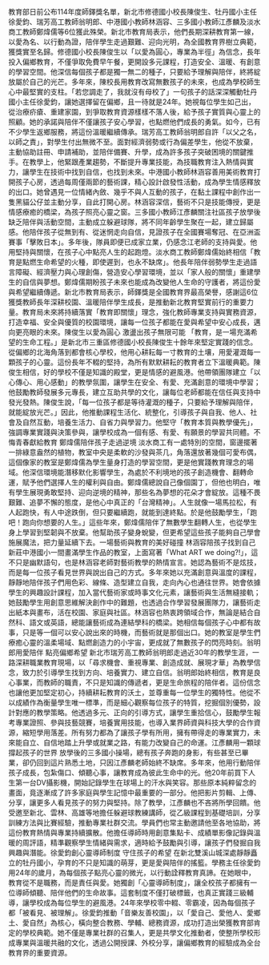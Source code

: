 教育部日前公布114年度師鐸獎名單，新北市修德國小校長陳俊生、牡丹國小主任徐愛鈞、瑞芳高工教師翁明郎、中港國小教師林涵容、三多國小教師江彥麟及淡水商工教師鄭煒儒等6位獲此殊榮。新北市教育局表示，他們長期深耕教育第一線，以愛為名、以行動為證，陪伴學生走過艱難、迎向光明，為全國教育界樹立典範，獲獎實至名歸。修德國小校長陳俊生以「以愛為圓心，專業為半徑」為信念，長年投入偏鄉教育，不僅爭取免費早午餐，更開設多元課程，打造安全、溫暖、有創意的學習空間。他深信每個孩子都是獨一無二的種子，只要給予理解與陪伴，終將綻放屬於自己的光芒。多年來，陳校長用教育改寫無數孩子的未來，也成為學校師生心中最堅實的支柱。「若您調走了，我就沒有母校了」一句孩子的話深深觸動牡丹國小主任徐愛鈞，讓她選擇留在偏鄉，且一待就是24年。她視每位學生如己出，從治療疥瘡、重建家園，到爭取教育資源樣樣不落人後，給予孩子實質與心靈上的照顧。她的承諾與陪伴不僅讓孩子安心學習，也點燃他們成長的勇氣。如今，已有不少學生返鄉服務，將這份溫暖繼續傳承。瑞芳高工教師翁明郎自許「以父之名，以師之責」，對學生付出無微不至。面對經濟弱勢或行為偏差學生，他從不放棄，主動協助註冊、申請補助，並陪伴備賽、升學，成為許多孩子突破困境的關鍵推手。在教學上，他緊跟產業趨勢，不斷提升專業技能，為技職教育注入熱情與實力，讓學生在技術中找到自信，也找到未來。中港國小教師林涵容善用美術教育打開孩子心房，透過每周僅兩節的藝術課，精心設計啟發性活動，成為學生情感釋放的出口。她曾遇見一位情緒內斂、幾乎不與人互動的孩子，在黏土課程中創作出一隻黑貓公仔並主動分享，自此打開心房。林涵容深信，藝術不只是技能傳授，更是情感療癒的橋梁，為孩子照亮心靈之窗。三多國小教師江彥麟關注社區孩子放學後缺乏陪伴與活動空間，主動成立躲避球隊，將不同年齡學生聚在一起，建立歸屬感。他陪伴孩子從無到有、從迷惘走向自信，見證孩子在全國賽場奪冠、在亞洲盃賽事「擊敗日本」。多年後，隊員即便已成家立業，仍感念江老師的支持與愛。他用堅持與關懷，在孩子心中點亮人生的起跑燈。淡水商工教師鄭煒儒始終相信「教育是點燃生命希望的火種，即使遲到，也永不缺席」。他長年陪伴弱勢學生走過語言障礙、經濟壓力與心理創傷，營造安心學習環境，並以「家人般的關懷」重建學生的自信與夢想。鄭煒儒期盼孩子未來也能成為改變他人生命的守護者，將這份愛與希望繼續傳遞。新北市教育局表示，師鐸獎是全國教育界最高榮譽，感謝這6位獲獎教師長年深耕校園、溫暖陪伴學生成長，是推動新北教育堅實前行的重要力量。教育局未來將持續落實「教育即關懷」理念，強化教師專業支持與實務資源，打造幸福、安全與優質的校園環境，讓每一位孩子都能在愛與希望中安心成長，邁向更亮眼的未來。陳俊生以愛為圓心 激盪出孩子無限可能
「教育，是一場充滿希望的生命工程。」是新北市三重區修德國小校長陳俊生十餘年來堅定實踐的信念。從偏鄉的北海角落到都會核心學校，他用心耕耘每一寸教育的土壤，用愛灌溉每一顆孩子的心靈。這份長年不輟的堅持，為所有默默耕耘的教育者立下溫暖典範。陳俊生相信，好的學校不僅是知識的殿堂，更是情感的避風港。他帶領團隊建立「以心傳心、用心感動」的教學氛圍，讓學生在安全、有愛、充滿創意的環境中學習；他鼓勵教師發展多元專長，建立互助共學的文化，讓每位老師都能在信任與支持中發光發熱。陳俊生說，「每一位孩子都是等待灌溉的種子，只要給予理解與陪伴，就能綻放光芒。」因此，他推動課程生活化、統整化，引導孩子與自我、他人、社會及自然互動，培養生活力、自省力與學習力。他堅守「教育本質與教學優先」，強調專業實踐與決策參與，讓學校成為一個有感、有愛、有願景的學習共同體。不悔青春獻給教育 鄭煒儒陪伴孩子走過逆境
淡水商工有一處特別的空間，窗邊擺著一排綠意盎然的植物，教室中央是柔軟的沙發與茶几，角落還放著幾個可愛布偶，這個像家的教室是鄭煒儒為學生量身打造的學習空間，更是他實踐教育理念的場域。他深信環境能潛移默化影響學生，為處於不利境地的孩子創造機會、翻轉命運，賦予他們選擇人生的權利與自由。鄭煒儒總說自己像個園丁，但他也明白，唯有學生展現勇敢堅持、迎向逆境的精神，那些名為夢想的花朵才會綻放。這種不畏艱難、追夢不懈的態度，是他心中真正的「台灣精神」。人生就像一場馬拉松，有人起跑快，有人中途跌倒，但只要繼續跑，就能到達終點。於是他鼓勵學生，「跑吧！跑向你想要的人生。」這些年來，鄭煒儒陪伴了無數學生翻轉人生，也從學生身上學習到堅韌與不放棄。他幫助孩子變身蛻變，但更希望這些孩子能夠自己學會施展魔法，把力量延續下去。一場藝術與教育的美好碰撞 林涵容陪孩子找到自己
新莊中港國小一間畫滿學生作品的教室，上面寫著「What ART we doing?!」，這不只是幽默語句，也是林涵容老師對藝術教學的熱情宣言。她認為藝術不是炫技，而是每一位孩子看見世界與說出自己的方式。多年來她以充滿創意與溫度的課程，靜靜地陪伴孩子們用色彩、線條、造型建立自我，走向內心也通往世界。她會依據學生的興趣設計課程，加入當代藝術家或時事文化元素，讓藝術與生活無縫接軌；她鼓勵學生用創意思維解決創作中的難題，也透過合作學習發展團隊力，讓藝術走出紙本與畫布，活在校園、家庭與社區。林涵容也熱衷跨領域合作，無論是結合自然科、語文或英語，總能讓藝術成為連結學科的橋梁。她相信每個孩子心中都有故事，只是等一個可以安心說出來的時機，而藝術就是那個出口。她的教室是學生們療癒心靈的溫柔場域、點燃創造力的小宇宙，更成就了無數孩子的閃亮時刻。翁明郎用愛陪伴 點亮偏鄉希望
新北市瑞芳高工教師翁明郎走過近30年的教學生涯，一路深耕職業教育現場，以「尋求機會、重視專業、創造成就、展現才華」為教學信念，致力於引導學生找到方向、培養實力、建立自信。翁明郎始終相信，教育是良心事業，而教師的職責，不只是知識的傳遞者，更是生命旅程的陪伴者。這份信念也讓他更加堅定初心，持續耕耘教育的沃土，並尊重每一位學生的獨特性。他從不以成績作為衡量學生唯一標準，而是細心觀察每位孩子的特質，挖掘個別優勢，設計對應的教學策略。他透過多元、正向的引導方式，讓學生重拾信心，鼓勵學生報考專業證照、參與技藝競賽，培養實用技能，也導入業界師資與科技大學的合作資源，縮短學用落差。所有努力都為了讓孩子學有所用，擁有帶得走的專業實力，未來能自立、自信地踏上升學或就業之路，有能力改變自己的命運。江彥麟用一顆球 撐起孩子的世界
放學後的三多國小操場，總有孩子奔跑的身影，有些甚至已畢業，卻仍回到這片熟悉土地，只因江彥麟老師始終不缺席。多年來，他用行動陪伴孩子成長，包紮傷口、傾聽心事，讓教育成為彼此生命中的光。他20年前買下人生第一台DV攝影機，開始記錄學生在球場上的汗水與笑容。那些原本純粹留念的畫面，竟逐漸成了許多家庭與學生記憶中最重要的一部分。他把影片剪輯、上傳、分享，讓更多人看見孩子的努力與堅持。除了教學，江彥麟也不吝將所學回饋。他受邀至新北、雲林、高雄等地擔任躲避球教練講師，從乙級課程到基礎培訓，分享訓練方法與比賽經驗，推動專業社群交流。學員們也常主動邀請他至各地協助，將這份教育熱情與專業持續擴散。他擔任導師時用創意集點卡、成績單影像記錄與溫暖的周評語，精準觀察學生情緒與需求，適時給予鼓勵與引導，讓孩子們發掘自我興趣與潛能。徐愛鈞創心靈導師制度 守住孩子的希望
在新北雙溪山城深處靜靜矗立的牡丹國小，孕育的不只是知識的萌芽，更是愛與陪伴的搖籃。學務主任徐愛鈞用24年的歲月，為每個孩子點亮心靈的微光，以行動詮釋教育真諦。在她眼中，教育從不是職務，而是責任與愛。她獨創「心靈導師制度」，讓全校孩子都擁有一位導師傾聽、陪伴他們的生命故事。這套制度不僅打破標籤，也真正實踐三級輔導，讓學校成為每位學生的避風港。24年來學校零中輟、零霸凌，因為每個孩子都「被看見、被理解」。徐愛鈞推動「音樂友善校園」，以「愛自己、愛他人、愛鄉土、愛自然」為核心，橫向整合教務、學輔、總務資源，成功打造出榮獲教育部肯定的學校典範。她不僅是專業社群的召集人，更是共學文化推動者，使整所學校形成專業與溫暖共融的文化，透過公開授課、外校分享，讓偏鄉教育的經驗成為全台教育界的重要資源。